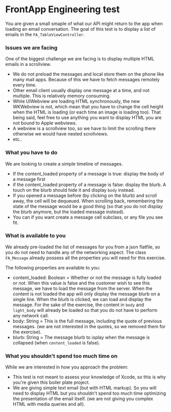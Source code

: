 # FrontApp Engineering test

You are given a small smaple of what our API might return to the app when loading an email conversation.
The goal of this test is to display a list of emails in the `FA_TableViewController`. 

### Issues we are facing

One of the biggest challenge we are facing is to display multiple HTML emails in a scrollview. 
* We do not preload the messages and local store them on the phone like many mail apps. Because of this we have to fetch messages remotely every time. 
* Other email client usually display one message at a time, and not multiple. This is relatively memory consuming.
* While UIWebview are loading HTML synchronously, the new WKWebview is not, which mean that you have to change the cell height when the HTML is loading (or each time an image is loading too). That being said, feel free to use anything you want to display HTML you are not bound to Apple webviews. 
* A webview is a scrollview too, so we have to limit the scrolling there otherwise we would have nested scrollviews. 
* etc..

### What you have to do

We are looking to create a simple timeline of messages.
* If the content_loaded property of a message is true: display the body of a message first
* if the content_loaded property of a message is false: display the blurb. A touch on the blurb should hide it and display `body` instead.
* If you opened a message before (by clicking on the blurb) and scroll away, the cell will be dequeued. When scrolling back, remembering the state of the message would be a good thing (so that you do not display the blurb anymore, but the loaded message instead).
* You can if you want create a message cell subclass, or any file you see fit. 

### What is available to you

We already pre-loaded the list of messages for you from a json flatfile, so you do not need to handle any of the networking aspect. 
The class `FA_Message` already possess all the properties you will need for this exercise. 

The following properties are available to you: 
* content_loaded: Boolean = Whether or not the message is fully loaded or not. When this value is false and the customer wish to see this message, we have to load the message from the server. When the content is not loaded the app will only display the message blurb on a single line. When the blurb is clicked, we can load and display the message.  For the sake of the exercise, the content in `body` and `light_body` will already be loaded so that you do not have to perform any network call.
* body: String = This is the full message, including the quote of previous messages. (we are not interested in the quotes, so we removed them for the exercise).
* blurb: String = The message blurb to isplay when the message is collapsed (when `content_loaded` is false).

### What you shouldn't spend too much time on

While we are interested in how you approach the problem:
* This test is not meant to assess your knowledge of Xcode, so this is why you're given this boiler plate project.
* We are giving simple text email (but with HTML markup). So you will need to display HTML but you shouldn't spend too much time optimizing the presentation of the email itself. (we are not giving you complex HTML with media queries and all).
